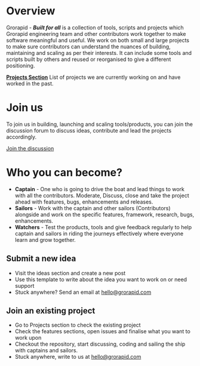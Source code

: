 # Overview

Grorapid  - ***Built for all*** is a collection of tools, scripts and projects which Grorapid engineering team and other contributors work together to make software meaningful and useful. We work on both small and large projects to make sure contributors can understand the nuances of building, maintaining and scaling as per their interests.
It can include some tools and scripts built by others and reused or reorganised to give a different positioning.

**[Projects Section](https://github.com/grorapid/built-for-all/projects)**
List of projects we are currently working on and have worked in the past.

# Join us
To join us in building, launching and scaling tools/products, you can join the discussion forum to discuss ideas, contribute and lead the projects accordingly.

[Join the discussion](https://github.com/grorapid/built-for-all/discussions)

# Who you can become? 

 - **Captain** - One who is going to drive the boat and lead things to work with all the contributors. Moderate, Discuss, close and take the project ahead with features, bugs, enhancements and releases.
 - **Sailors** - Work with the captain and other sailors (Contributors) alongside and work on the specific features, framework, research, bugs, enhancements.
 - **Watchers** - Test the products, tools and give feedback regularly to help captain and sailors in riding the journeys effectively where everyone learn and grow together.

## Submit a new idea

 - Visit the ideas section and create a new post
 - Use this template to write about the idea you want to work on or need support
 - Stuck anywhere? Send an email at hello@grorapid.com

## Join an existing project

 - Go to Projects section to check the existing project
 - Check the features sections, open issues and finalise what you want to work upon
 - Checkout the repository, start discussing, coding and sailing the ship with captains and sailors.
 - Stuck anywhere, write to us at hello@grorapid.com
